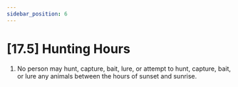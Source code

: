 ```yaml
---
sidebar_position: 6
---
```

# [17.5] Hunting Hours

1. No person may hunt, capture, bait, lure, or attempt to hunt, capture, bait, or lure any animals between the hours of sunset and sunrise.